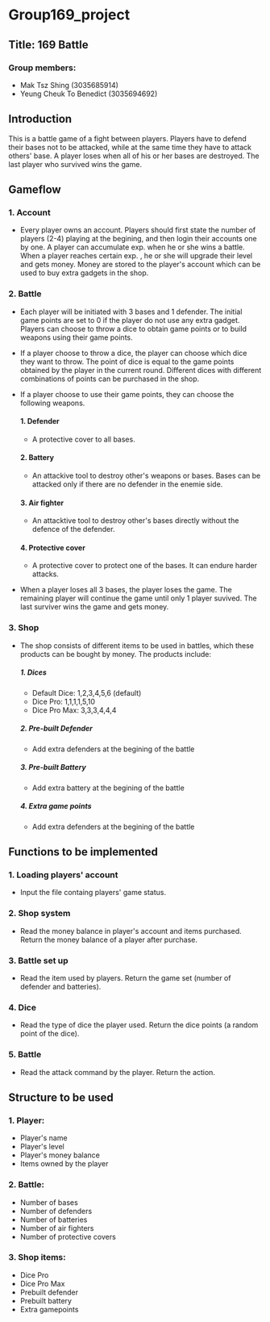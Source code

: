 # Group169_project
## Title: 169 Battle
### Group members: 
- Mak Tsz Shing (3035685914)
- Yeung Cheuk To Benedict (3035694692)

## Introduction
This is a battle game of a fight between players. Players have to defend their bases not to be attacked, while at the same time they have to attack others' base. A player loses when all of his or her bases are destroyed. The last player who survived wins the game.

## Gameflow
### 1. Account
  - Every player owns an account. Players should first state the number of players (2-4) playing at the begining, and then login their accounts one by one. A player can accumulate exp. when he or she wins a battle. When a player reaches certain exp. , he or she will upgrade their level and gets money. Money are stored to the player's account which can be used to buy extra gadgets in the shop.

### 2. Battle
  - Each player will be initiated with 3 bases and 1 defender. The initial game points are set to 0 if the player do not use any extra gadget. Players can choose to throw a dice to obtain game points or to build weapons using their game points.
  - If a player choose to throw a dice, the player can choose which dice they want to throw. The point of dice is equal to the game points obtained by the player in the current round. Different dices with different combinations of points can be purchased in the shop.
  - If a player choose to use their game points, they can choose the following weapons.
  
    #### 1. Defender
      - A protective cover to all bases.
    #### 2. Battery
      - An attackive tool to destroy other's weapons or bases. Bases can be attacked only if there are no defender in the enemie side.
    #### 3. Air fighter
      - An attacktive tool to destroy other's bases directly without the defence of the defender.
    #### 4. Protective cover
      - A protective cover to protect one of the bases. It can endure harder attacks.
  
  - When a player loses all 3 bases, the player loses the game. The remaining player will continue the game until only 1 player suvived. The last surviver wins the game and gets money.

### 3. Shop
  - The shop consists of different items to be used in battles, which these products can be bought by money. The products include:
    ##### 1. Dices
      - Default Dice: 1,2,3,4,5,6 (default)
      - Dice Pro: 1,1,1,1,5,10
      - Dice Pro Max: 3,3,3,4,4,4
    ##### 2. Pre-built Defender
      - Add extra defenders at the begining of the battle
    ##### 3. Pre-built Battery
      - Add extra battery at the begining of the battle
    ##### 4. Extra game points
      - Add extra defenders at the begining of the battle

## Functions to be implemented
### 1. Loading players' account
  - Input the file containg players' game status.
### 2. Shop system
  - Read the money balance in player's account and items purchased. Return the money balance of a player after purchase.
### 3. Battle set up
  - Read the item used by players. Return the game set (number of defender and batteries).
### 4. Dice
  - Read the type of dice the player used. Return the dice points (a random point of the dice).
### 5. Battle
  - Read the attack command by the player. Return the action.

## Structure to be used
### 1. Player:
  - Player's name
  - Player's level
  - Player's money balance
  - Items owned by the player
### 2. Battle:
  - Number of bases
  - Number of defenders
  - Number of batteries
  - Number of air fighters
  - Number of protective covers
### 3. Shop items:
  - Dice Pro 
  - Dice Pro Max 
  - Prebuilt defender
  - Prebuilt battery
  - Extra gamepoints
